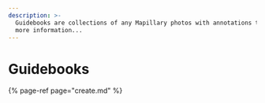 ```yaml
---
description: >-
  Guidebooks are collections of any Mapillary photos with annotations to provide
  more information...
---
```


# Guidebooks

{% page-ref page="create.md" %}

